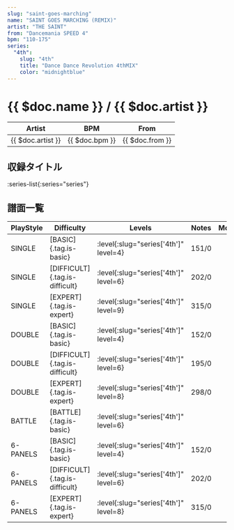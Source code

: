 ```yaml
---
slug: "saint-goes-marching"
name: "SAINT GOES MARCHING (REMIX)"
artist: "THE SAINT"
from: "Dancemania SPEED 4"
bpm: "110-175"
series:
  "4th":
    slug: "4th"
    title: "Dance Dance Revolution 4thMIX"
    color: "midnightblue"
---
```


# {{ $doc.name }} / {{ $doc.artist }}

|Artist|BPM|From|
|------|---|----|
|{{ $doc.artist }}|{{ $doc.bpm }}|{{ $doc.from }}|

## 収録タイトル

:series-list{:series="series"}

## 譜面一覧

|PlayStyle|Difficulty|Levels|Notes|Movie|
|---------|----------|------|-----|-----|
|SINGLE|[BASIC]{.tag.is-basic}|:level{:slug="series['4th']" level=4}|151/0||
|SINGLE|[DIFFICULT]{.tag.is-difficult}|:level{:slug="series['4th']" level=6}|202/0||
|SINGLE|[EXPERT]{.tag.is-expert}|:level{:slug="series['4th']" level=9}|315/0||
|DOUBLE|[BASIC]{.tag.is-basic}|:level{:slug="series['4th']" level=4}|152/0||
|DOUBLE|[DIFFICULT]{.tag.is-difficult}|:level{:slug="series['4th']" level=6}|195/0||
|DOUBLE|[EXPERT]{.tag.is-expert}|:level{:slug="series['4th']" level=8}|298/0||
|BATTLE|[BATTLE]{.tag.is-basic}|:level{:slug="series['4th']" level=6}|||
|6-PANELS|[BASIC]{.tag.is-basic}|:level{:slug="series['4th']" level=4}|152/0||
|6-PANELS|[DIFFICULT]{.tag.is-difficult}|:level{:slug="series['4th']" level=6}|202/0||
|6-PANELS|[EXPERT]{.tag.is-expert}|:level{:slug="series['4th']" level=8}|315/0||
